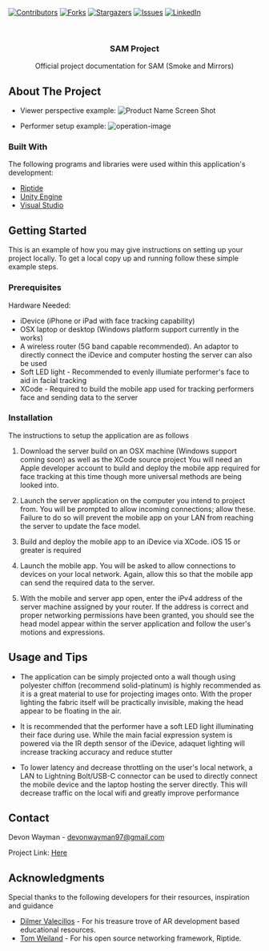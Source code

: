 <!-- PROJECT SHIELDS -->
[![Contributors][contributors-shield]][contributors-url]
[![Forks][forks-shield]][forks-url]
[![Stargazers][stars-shield]][stars-url]
[![Issues][issues-shield]][issues-url]
[![LinkedIn][linkedin-shield]][linkedin-url]


<br />
<div align="center">
  <h3 align="center">SAM Project</h3>

  <p align="center">
   Official project documentation for SAM (Smoke and Mirrors)
  </p>
</div>


## About The Project

* Viewer perspective example:
![Product Name Screen Shot][viewer-image]

* Performer setup example:
![operation-image]


### Built With

The following programs and libraries were used within this application's development:
* [Riptide][riptide-url]
* [Unity Engine][unity-url]
* [Visual Studio][vs-url]

## Getting Started

This is an example of how you may give instructions on setting up your project locally.
To get a local copy up and running follow these simple example steps.

### Prerequisites
Hardware Needed: 

* iDevice (iPhone or iPad with face tracking capability)
* OSX laptop or desktop (Windows platform support currently in the works)
* A wireless router (5G band capable recommended). An adaptor to directly connect the iDevice and computer hosting the server can also be used
* Soft LED light - Recommended to evenly illumiate performer's face to aid in facial tracking
* XCode - Required to build the mobile app used for tracking performers face and sending data to the server

### Installation

The instructions to setup the application are as follows 

1. Download the server build on an OSX machine (Windows support coming soon) as well as the XCode source project
You will need an Apple developer account to build and deploy the mobile app required for face tracking at this time though more universal methods are being looked into.

2. Launch the server application on the computer you intend to project from. You will be prompted to allow incoming connections; allow these. Failure to do so will prevent the mobile app on 
your LAN from reaching the server to update the face model.

3. Build and deploy the mobile app to an iDevice via XCode. iOS 15 or greater is required

4. Launch the mobile app. You will be asked to allow connections to devices on your local network. Again, allow this so that the mobile app can
send the required data to the server. 

5. With the mobile and server app open, enter the iPv4 address of the server machine assigned by your router. If the address is correct and proper networking permissions have been granted, you
should see the head model appear within the server application and follow the user's motions and expressions. 


## Usage and Tips
* The application can be simply projected onto a wall though using polyester chiffon  (recommend solid-platinum) is highly recommended as it is a great material to use for projecting images onto. With the proper lighting the fabric itself 
will be practically invisible, making the head appear to be floating in the air.

* It is recommended that the performer have a soft LED light illuminating their face during use.
While the main facial expression system is powered via the IR depth sensor of the iDevice, adaquet lighting
will increase tracking accuracy and reduce stutter

* To lower latency and decrease throttling on the user's local network, a LAN to Lightning Bolt/USB-C connector can be used
to directly connect the mobile device and the laptop hosting the server directly. This will decrease traffic on the local wifi
and greatly improve performance


## Contact
Devon Wayman -  devonwayman97@gmail.com

Project Link: [Here](https://github.com/Devon-Wayman/SamProject)


## Acknowledgments
Special thanks to the following developers for their resources, inspiration and guidance

* [Dilmer Valecillos](https://www.youtube.com/@dilmerv) - For his treasure trove of AR development based educational resources.
* [Tom Weiland](https://www.youtube.com/@tomweiland) - For his open source networking framework, Riptide. 


<!-- MARKDOWN LINKS & IMAGES -->
[contributors-shield]: https://img.shields.io/github/contributors/Devon-Wayman/SamProject.svg?style=for-the-badge
[contributors-url]: https://github.com/Devon-Wayman/SamProject/graphs/contributors
[forks-shield]: https://img.shields.io/github/forks/Devon-Wayman/SamProject.svg?style=for-the-badge
[forks-url]: https://github.com/Devon-Wayman/SamProject/network/members
[stars-shield]: https://img.shields.io/github/stars/Devon-Wayman/SamProject.svg?style=for-the-badge
[stars-url]: https://github.com/Devon-Wayman/SamProject/stargazers
[issues-shield]: https://img.shields.io/github/issues/Devon-Wayman/SamProject.svg?style=for-the-badge
[issues-url]: https://github.com/Devon-Wayman/SamProject/issues
[license-shield]: https://img.shields.io/github/license/Devon-Wayman/SamProject.svg?style=for-the-badge
[linkedin-shield]: https://img.shields.io/badge/-LinkedIn-black.svg?style=for-the-badge&logo=linkedin&colorB=555
[linkedin-url]: https://www.linkedin.com/in/devon-wayman/
[viewer-image]: images/viewer.gif
[operation-image]: images/operation.gif
[riptide-url]: https://github.com/RiptideNetworking/Riptide
[unity-url]: https://unity.com/
[vs-url]: https://visualstudio.microsoft.com
